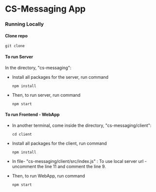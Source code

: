 # CS-Messaging App

### Running Locally

#### Clone repo 
    
    git clone
   

#### To run Server
In the directory, "cs-messaging":

- Install all packages for the server, run command 
    ```
    npm install
    ```

- Then, to run server, run command
    ```
    npm start
    ```


#### To run Frontend - WebApp
- In another terminal, come inside the directory, "cs-messaging/client":
    ```
    cd client
    ```

- Install all packages for the client, run command 
    ```
    npm install
    ```

- In file- "cs-messaging/client/src/index.js" : 
    To use local server url - uncomment the line 11 and comment the line 9.

- Then, to run WebApp, run command
    ```
    npm start
    ```
